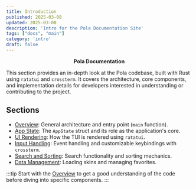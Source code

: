 ```yaml
---
title: Introduction
published: 2025-03-08
updated: 2025-03-08
description: 'Intro for the Pola Documentation Site'
tags: ["docs", "main"]
category: 'intro'
draft: false
---
```


<p align="center">
  <strong>Pola Documentation</strong>
</p>

This section provides an in-depth look at the Pola codebase, built with Rust using `ratatui` and `crossterm`. It covers the architecture, core components, and implementation details for developers interested in understanding or contributing to the project.

## Sections

- [Overview](/posts/overview): General architecture and entry point (`main` function).
- [App State](/posts/appstate): The `AppState` struct and its role as the application's core.
- [UI Rendering](/posts/uirendering): How the TUI is rendered using `ratatui`.
- [Input Handling](/posts/inputhandling): Event handling and customizable keybindings with `crossterm`.
- [Search and Sorting](/posts/searchsorting): Search functionality and sorting mechanics.
- [Data Management](/posts/skinsdata): Loading skins and managing favorites.

:::tip
Start with the [Overview](/posts/overview) to get a good understanding of the code before diving into specific components.
:::
